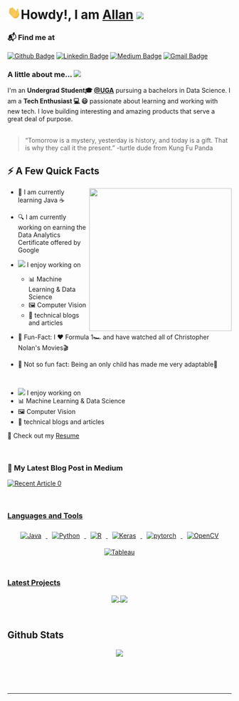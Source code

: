 <h1> <img src="https://raw.githubusercontent.com/ABSphreak/ABSphreak/master/gifs/Hi.gif" width="30px">Howdy!, I am <a href="https://github.com/Defcon27">Allan</a> <img src="https://emojis.slackmojis.com/emojis/images/1531849430/4246/blob-sunglasses.gif?1531849430" width="30px"></h1>
</h1>

### 📬 Find me at
[![Github Badge](http://img.shields.io/badge/-Github-black?style=flat-square&logo=github&link=https://github.com/Allanwaweru/)](https://github.com/Allanwaweru/) 
[![Linkedin Badge](https://img.shields.io/badge/-LinkedIn-blue?style=flat-square&logo=Linkedin&logoColor=white&link=https://www.linkedin.com/in/allan-waweru/)](https://www.linkedin.com/in/allan-waweru/)
[![Medium Badge](https://img.shields.io/badge/Medium-12100E?style=for-the-badge&logo=medium&logoColor=white&link=https://medium.com/@allan.n.waweru)](https://medium.com/@allan.n.waweru)
[![Gmail Badge](https://img.shields.io/badge/-Gmail-d14836?style=flat-square&logo=Gmail&logoColor=white&link=mailto:allan.n.waweru@gmail.com)](mailto:allan.n.waweru@gmail.com) 

### A little about me...  <img src="https://media.giphy.com/media/VgCDAzcKvsR6OM0uWg/giphy.gif" width="50"> 
I'm an **Undergrad Student🎓 [@UGA](https://www.franklin.uga.edu/majors-degrees/data-science-bs)** pursuing a bachelors in Data Science. I am a **Tech Enthusiast 💻 😃** passionate about learning and working with new tech. I love building interesting and amazing products that serve a great deal of purpose. <br/><br/>

>“Tomorrow is a mystery, yesterday is history, and today is a gift. That is why they call it the present.” -turtle dude from Kung Fu Panda 
 


## ⚡️ A Few Quick Facts
<img width="320" height="320" src="https://user-images.githubusercontent.com/94552522/151001623-05932ba3-45e6-4f0a-9df5-edeb5317da6d.gif" align=right>


  - 🌱 I am currently learning Java ☕
  - 🔍 I am currently working on earning the Data Analytics Certificate offered by Google  
  - <img src="https://media.giphy.com/media/WUlplcMpOCEmTGBtBW/giphy.gif" width="30">  I enjoy working on
    - 📊 Machine Learning & Data Science
    - 🖼 Computer Vision
    - 📝 technical blogs and articles
   
  - 🎉 Fun-Fact: I ❤️ Formula 1🏎 and have watched all of Christopher Nolan's Movies🎬
  - 🌚 Not so fun fact: Being an only child has made me very adaptable🌚 
  
   <br/> 
   
  - <img src="https://media.giphy.com/media/WUlplcMpOCEmTGBtBW/giphy.gif" width="30">  I enjoy working on
   - 📊 Machine Learning & Data Science
   - 🖼 Computer Vision
   - 📝 technical blogs and articles
  
  
  📙 Check out my [Resume](https://www.linkedin.com/in/allan-waweru/)



<br/>  

### 📝 My Latest Blog Post in Medium
  <a target="_blank" href="https://github-readme-medium-recent-article.vercel.app/medium/@allan.n.waweru/0"><img src="https://github-readme-medium-recent-article.vercel.app/medium/@allan.n.waweru/0" alt="Recent Article 0"> 
  
<br/> 

### Languages and Tools  
<div align="center">  
<img style="margin: 10px" src="https://profilinator.rishav.dev/skills-assets/java-original-wordmark.svg" alt="Java" height="75" />  
<img style="margin: 10px" src="https://profilinator.rishav.dev/skills-assets/python-original.svg" alt="Python" height="75" />  
<img style="margin: 10px" src="https://profilinator.rishav.dev/skills-assets/r.svg" alt="R" height="75" />  
<img style="margin: 10px" src="https://profilinator.rishav.dev/skills-assets/keras.png" alt="Keras" height="75" />  
<img style="margin: 10px" src="https://profilinator.rishav.dev/skills-assets/pytorch-icon.svg" alt="pytorch" height="75" />  
<img style="margin: 10px" src="https://profilinator.rishav.dev/skills-assets/opencv-icon.svg" alt="OpenCV" height="75" />  
<img style="margin: 10px" src="https://profilinator.rishav.dev/skills-assets/tableau.svg" alt="Tableau" height="75" />  
</div>  

<br/>  

 
 ### Latest Projects
 <!-- Its main projects -->
<p align="center">
  <a href="https://github.com/onimur/handle-path-oz">
    <img align="center" src="https://github-readme-stats.vercel.app/api/pin/?username=onimur&repo=handle-path-oz" />
  </a>
  <a href="https://github.com/onimur/circleci-github-changelog-generator">
    <img align="center" src="https://github-readme-stats.vercel.app/api/pin/?username=onimur&repo=circleci-github-changelog-generator" />
  </a>
</p>

<br/>  


## Github Stats  
<div align="center"><img src="https://github-readme-stats.vercel.app/api?username=Allanwaweru&show_icons=true&count_private=true&hide_border=true" align="center" /></div>  

<br/>  
 
 


<br/>  

  

<br/>  


<br />

----

